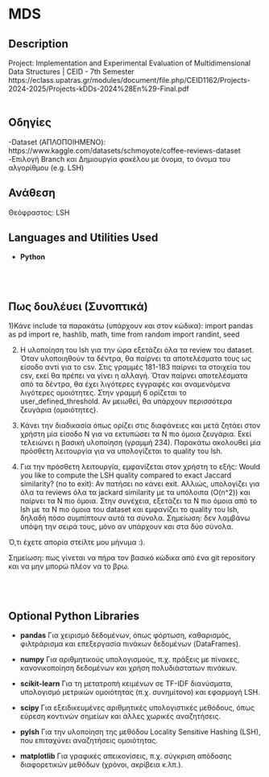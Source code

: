 <h1>MDS</h1> 

 

<h2>Description</h2>
Project: Implementation and Experimental Evaluation of Multidimensional Data Structures | CEID - 7th Semester
https://eclass.upatras.gr/modules/document/file.php/CEID1162/Projects-2024-2025/Projects-kDDs-2024%28En%29-Final.pdf
<br>
<br>


<h2>Οδηγίες</h2>
-Dataset (ΑΠΛΟΠΟΙΗΜΕΝΟ): https://www.kaggle.com/datasets/schmoyote/coffee-reviews-dataset
-Επιλογή Branch και Δημιουργία φακέλου με όνομα, το όνομα του αλγορίθμου (e.g. LSH)


<h2>Ανάθεση</h2>
Θεόφραστος: LSH

<h2>Languages and Utilities Used</h2>

- <b>Python</b> 

<br>
<br>

<h2>Πως δουλέυει (Συνοπτικά) </h2>

1)Κάνε include τα παρακάτω (υπάρχουν και στον κώδικα): 
import pandas as pd
import re, hashlib, math, time
from random import randint, seed

2) Η υλοποίηση του lsh για την ώρα εξετάζει όλα τα review του dataset. Όταν υλοποιηθούν τα δέντρα, θα παίρνει τα αποτελέσματα τους ως είσοδο αντί για το csv.
Στις γραμμές 181-183 παίρνει τα στοιχεία του csv, εκεί θα πρέπει να γίνει η αλλαγή. 
Όταν παίρνει αποτελέσματα από τα δέντρα, θα έχει λιγότερες εγγραφές και αναμενόμενα λιγότερες ομοιότητες. 
Στην γραμμή 6 ορίζεται το user_defined_threshold. Αν μειωθεί, θα υπάρχουν περισσότερα ζευγάρια (ομοιότητες).

3) Κάνει την διαδικασία όπως ορίζει στις διαφάνειες και μετά ζητάει στον χρήστη μία είσοδο Ν για να εκτυπώσει τα Ν πιο όμοια ζευγάρια.
Εκεί τελειώνει η βασική υλοποίηση (γραμμή 234). Παρακάτω ακολουθεί μία πρόσθετη λειτουργία για να υπολογίζεται το quality του lsh.

4) Για την πρόσθετη λειτουργία, εμφανίζεται στον χρήστη το εξής: Would you like to compute the LSH quality compared to exact Jaccard similarity? (no to exit):
Αν πατήσει no κάνει exit. Αλλιώς, υπολογίζει για όλα τα reviews όλα τα jackard similarity με τα υπόλοιπα (O(n^2)) και παίρνει τα Ν πιο όμοια. Στην συνέχεια,
εξετάζει τα Ν πιο όμοια από το lsh με τα Ν πιο όμοια του dataset και εμφανίζει το quality του lsh, δηλαδή πόσο συμπίπτουν αυτά τα σύνολα. Σημείωση: δεν λαμβάνω
υπόψη την σειρά τους, μόνο αν υπάρχουν και στα δύο σύνολα.

Ό,τι έχετε απορία στείλτε μου μήνυμα :).

Σημείωση: πως γίνεται να πήρα τον βασικό κώδικα από ένα git repository και να μην μπορώ πλέον να το βρω.

<br>
<br>
<h2>Optional Python Libraries</h2>

- <b>pandas</b>
Για χειρισμό δεδομένων, όπως φόρτωση, καθαρισμός, φιλτράρισμα και επεξεργασία πινάκων δεδομένων (DataFrames).


- <b>numpy</b>
Για αριθμητικούς υπολογισμούς, π.χ. πράξεις με πίνακες, κανονικοποίηση δεδομένων και χρήση πολυδιάστατων πινάκων.


- <b>scikit-learn</b>
Για τη μετατροπή κειμένων σε TF-IDF διανύσματα, υπολογισμό μετρικών ομοιότητας (π.χ. συνημίτονο) και εφαρμογή LSH.


- <b>scipy</b>
Για εξειδικευμένες αριθμητικές υπολογιστικές μεθόδους, όπως εύρεση κοντινών σημείων και άλλες χωρικές αναζητήσεις.


- <b>pylsh</b>
Για την υλοποίηση της μεθόδου Locality Sensitive Hashing (LSH), που επιταχύνει αναζητήσεις ομοιότητας.


- <b>matplotlib</b>
Για γραφικές απεικονίσεις, π.χ. σύγκριση απόδοσης διαφορετικών μεθόδων (χρόνοι, ακρίβεια κ.λπ.).
